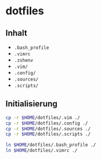 # dotfiles

## Inhalt

- `.bash_profile`
- `.vimrc`
- `.zshenv`
- `.vim/`
- `.config/`
- `.sources/`
- `.scripts/`

## Initialisierung

```bash
cp -r $HOME/dotfiles/.vim ./
cp -r $HOME/dotfiles/.config ./
cp -r $HOME/dotfiles/.sources ./
cp -r $HOME/dotfiles/.scripts ./

ln $HOME/dotfiles/.bash_profile ./
ln $HOME/dotfiles/.vimrc ./
```

